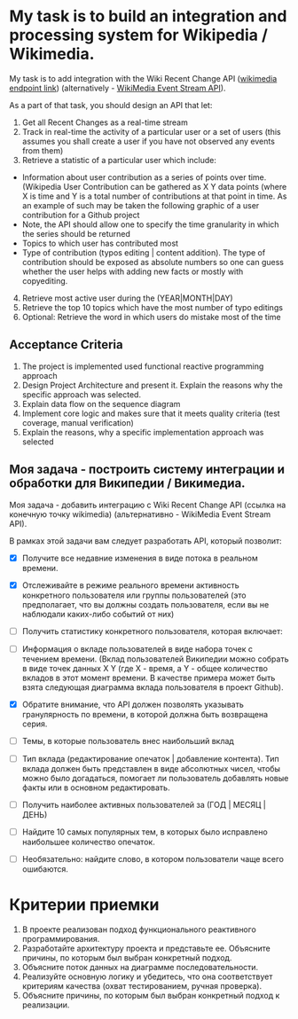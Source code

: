 # My task is to build an integration and processing system for Wikipedia / Wikimedia.

My task is to add integration with the Wiki Recent Change API  ([wikimedia endpoint link](https://en.wikipedia.org/w/api.php?action=help&modules=feedrecentchanges)) (alternatively - [WikiMedia Event Stream API](https://wikitech.wikimedia.org/wiki/Event_Platform/EventStreams)).

As a part of that task, you should design an API that let:
1. Get all Recent Changes as a real-time stream
2. Track in real-time the activity of a particular user or a set of users (this assumes you shall create a user if you have not observed any events from them) 
3. Retrieve a statistic of a particular user which include:
- Information about user contribution as a series of points over time. (Wikipedia User Contribution can be gathered as X Y data points (where X is time and Y is a total number of contributions at that point in time. As an example of such may be taken the following graphic of a user contribution for a Github project
- Note, the API should allow one to specify the time granularity in which the series should be returned 
- Topics to which user has contributed most
- Type of contribution (typos editing | content addition). The type of contribution should be exposed as absolute numbers so one can guess whether the user helps with adding new facts or mostly with copyediting.
4. Retrieve most active user during the (YEAR|MONTH|DAY)
5. Retrieve the top 10 topics which have the most number of typo editings
6. Optional: Retrieve the word in which users do mistake most of the time


## Acceptance Criteria 

1. The project is implemented used functional reactive programming approach
2. Design Project Architecture and present it. Explain the reasons why the specific approach was selected.
3. Explain data flow on the sequence diagram
4. Implement core logic and makes sure that it meets quality criteria (test coverage, manual verification)
5. Explain the reasons, why a specific implementation approach was selected


## Моя задача - построить систему интеграции и обработки для Википедии / Викимедиа.

Моя задача - добавить интеграцию с Wiki Recent Change API (ссылка на конечную точку wikimedia) (альтернативно - WikiMedia Event Stream API).

В рамках этой задачи вам следует разработать API, который позволит:
- [x] Получите все недавние изменения в виде потока в реальном времени.
- [x] Отслеживайте в режиме реального времени активность конкретного пользователя или группы пользователей (это предполагает, что вы должны создать пользователя, если вы не наблюдали каких-либо событий от них)
- [ ]  Получить статистику конкретного пользователя, которая включает:
- [ ]  Информация о вкладе пользователей в виде набора точек с течением времени. (Вклад пользователей Википедии можно собрать в виде точек данных X Y (где X - время, а Y - общее количество вкладов в этот момент времени. В качестве примера может быть взята следующая диаграмма вклада пользователя в проект Github).
- [x]  Обратите внимание, что API должен позволять указывать гранулярность по времени, в которой должна быть возвращена серия.
- [ ]  Темы, в которые пользователь внес наибольший вклад
- [ ]  Тип вклада (редактирование опечаток | добавление контента). Тип вклада должен быть представлен в виде абсолютных чисел, чтобы можно было догадаться, помогает ли пользователь добавлять новые факты или в основном редактировать.
- [ ]  Получить наиболее активных пользователей за (ГОД | МЕСЯЦ | ДЕНЬ)
- [ ]  Найдите 10 самых популярных тем, в которых было исправлено наибольшее количество опечаток.
- [ ]  Необязательно: найдите слово, в котором пользователи чаще всего ошибаются.


# Критерии приемки

1. В проекте реализован подход функционального реактивного программирования.
2. Разработайте архитектуру проекта и представьте ее. Объясните причины, по которым был выбран конкретный подход.
3. Объясните поток данных на диаграмме последовательности.
4. Реализуйте основную логику и убедитесь, что она соответствует критериям качества (охват тестированием, ручная проверка).
5. Объясните причины, по которым был выбран конкретный подход к реализации.